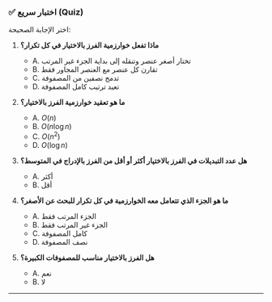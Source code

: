 ### ✅ اختبار سريع (Quiz)
اختر الإجابة الصحيحة:

1.  **ماذا تفعل خوارزمية الفرز بالاختيار في كل تكرار؟**
    * A. تختار أصغر عنصر وتنقله إلى بداية الجزء غير المرتب
    * B. تقارن كل عنصر مع العنصر المجاور فقط
    * C. تدمج نصفين من المصفوفة
    * D. تعيد ترتيب كامل المصفوفة

2.  **ما هو تعقيد خوارزمية الفرز بالاختيار؟**
    * A. $O(n)$
    * B. $O(n \log n)$
    * C. $O(n^2)$
    * D. $O(\log n)$

3.  **هل عدد التبديلات في الفرز بالاختيار أكثر أو أقل من الفرز بالإدراج في المتوسط؟**
    * A. أكثر
    * B. أقل

4.  **ما هو الجزء الذي تتعامل معه الخوارزمية في كل تكرار للبحث عن الأصغر؟**
    * A. الجزء المرتب فقط
    * B. الجزء غير المرتب فقط
    * C. كامل المصفوفة
    * D. نصف المصفوفة

5.  **هل الفرز بالاختيار مناسب للمصفوفات الكبيرة؟**
    * A. نعم
    * B. لا

---

